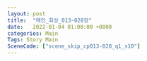 ```yaml
---
layout: post
title:  "메인_회상_013~028장"
date:   2022-01-04 01:00:00 +0000
categories: Main
Tags: Story Main
SceneCode: ["scene_skip_cp013-028_q1_s10"]
---
```

